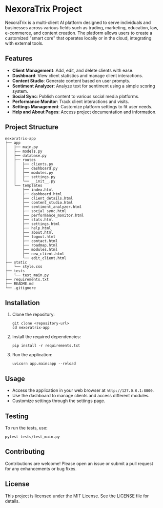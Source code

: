 # NexoraTrix Project

NexoraTrix is a multi-client AI platform designed to serve individuals and businesses across various fields such as trading, marketing, education, law, e-commerce, and content creation. The platform allows users to create a customized "smart core" that operates locally or in the cloud, integrating with external tools.

## Features

- **Client Management**: Add, edit, and delete clients with ease.
- **Dashboard**: View client statistics and manage client interactions.
- **Content Studio**: Generate content based on user prompts.
- **Sentiment Analyzer**: Analyze text for sentiment using a simple scoring system.
- **Social Sync**: Publish content to various social media platforms.
- **Performance Monitor**: Track client interactions and visits.
- **Settings Management**: Customize platform settings to fit user needs.
- **Help and About Pages**: Access project documentation and information.

## Project Structure

```
nexoratrix-app
├── app
│   ├── main.py
│   ├── models.py
│   ├── database.py
│   ├── routes
│   │   ├── clients.py
│   │   ├── dashboard.py
│   │   ├── modules.py
│   │   ├── settings.py
│   │   └── __init__.py
│   └── templates
│       ├── index.html
│       ├── dashboard.html
│       ├── client_details.html
│       ├── content_studio.html
│       ├── sentiment_analyzer.html
│       ├── social_sync.html
│       ├── performance_monitor.html
│       ├── stats.html
│       ├── settings.html
│       ├── help.html
│       ├── about.html
│       ├── logout.html
│       ├── contact.html
│       ├── roadmap.html
│       ├── modules.html
│       ├── new_client.html
│       └── edit_client.html
├── static
│   └── style.css
├── tests
│   └── test_main.py
├── requirements.txt
├── README.md
└── .gitignore
```

## Installation

1. Clone the repository:
   ```
   git clone <repository-url>
   cd nexoratrix-app
   ```

2. Install the required dependencies:
   ```
   pip install -r requirements.txt
   ```

3. Run the application:
   ```
   uvicorn app.main:app --reload
   ```

## Usage

- Access the application in your web browser at `http://127.0.0.1:8000`.
- Use the dashboard to manage clients and access different modules.
- Customize settings through the settings page.

## Testing

To run the tests, use:
```
pytest tests/test_main.py
```

## Contributing

Contributions are welcome! Please open an issue or submit a pull request for any enhancements or bug fixes.

## License

This project is licensed under the MIT License. See the LICENSE file for details.